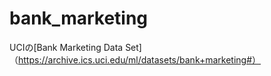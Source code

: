 # bank_marketing
UCIの[Bank Marketing Data Set]（https://archive.ics.uci.edu/ml/datasets/bank+marketing#）



